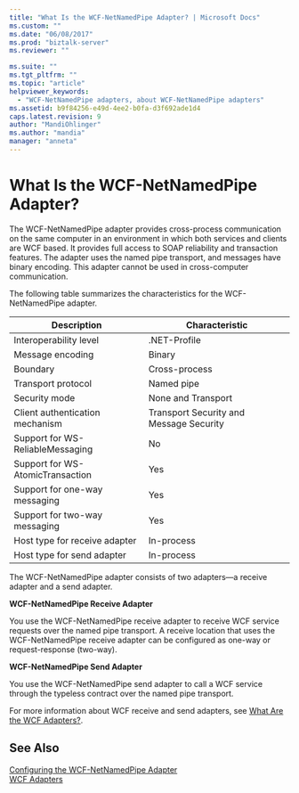 ```yaml
---
title: "What Is the WCF-NetNamedPipe Adapter? | Microsoft Docs"
ms.custom: ""
ms.date: "06/08/2017"
ms.prod: "biztalk-server"
ms.reviewer: ""

ms.suite: ""
ms.tgt_pltfrm: ""
ms.topic: "article"
helpviewer_keywords: 
  - "WCF-NetNamedPipe adapters, about WCF-NetNamedPipe adapters"
ms.assetid: b9f84256-e49d-4ee2-b0fa-d3f692ade1d4
caps.latest.revision: 9
author: "MandiOhlinger"
ms.author: "mandia"
manager: "anneta"
---
```

# What Is the WCF-NetNamedPipe Adapter?
The WCF-NetNamedPipe adapter provides cross-process communication on the same computer in an environment in which both services and clients are WCF based. It provides full access to SOAP reliability and transaction features. The adapter uses the named pipe transport, and messages have binary encoding. This adapter cannot be used in cross-computer communication.  
  
 The following table summarizes the characteristics for the WCF-NetNamedPipe adapter.  
  
|Description|Characteristic|  
|-----------------|--------------------|  
|Interoperability level|.NET-Profile|  
|Message encoding|Binary|  
|Boundary|Cross-process|  
|Transport protocol|Named pipe|  
|Security mode|None and Transport|  
|Client authentication mechanism|Transport Security and Message Security|  
|Support for WS-ReliableMessaging|No|  
|Support for WS-AtomicTransaction|Yes|  
|Support for one-way messaging|Yes|  
|Support for two-way messaging|Yes|  
|Host type for receive adapter|In-process|  
|Host type for send adapter|In-process|  
  
 The WCF-NetNamedPipe adapter consists of two adapters—a receive adapter and a send adapter.  
  
 **WCF-NetNamedPipe Receive Adapter**  
  
 You use the WCF-NetNamedPipe receive adapter to receive WCF service requests over the named pipe transport. A receive location that uses the WCF-NetNamedPipe receive adapter can be configured as one-way or request-response (two-way).  
  
 **WCF-NetNamedPipe Send Adapter**  
  
 You use the WCF-NetNamedPipe send adapter to call a WCF service through the typeless contract over the named pipe transport.  
  
 For more information about WCF receive and send adapters, see [What Are the WCF Adapters?](../core/what-are-the-wcf-adapters.md).  
  
## See Also  
 [Configuring the WCF-NetNamedPipe Adapter](../core/configuring-the-wcf-netnamedpipe-adapter.md)   
 [WCF Adapters](../core/wcf-adapters.md)